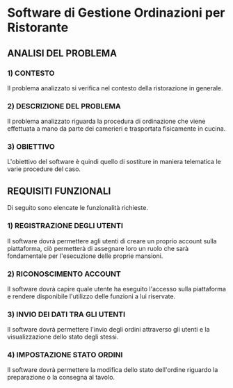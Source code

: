 # Software di Gestione Ordinazioni per Ristorante

## ANALISI DEL PROBLEMA
### 1) CONTESTO
   Il problema analizzato si verifica nel contesto della ristorazione in generale.
### 2) DESCRIZIONE DEL PROBLEMA
   Il problema analizzato riguarda la procedura di ordinazione che viene effettuata a mano da parte dei camerieri e trasportata fisicamente in cucina.
### 3) OBIETTIVO
   L'obiettivo del software è quindi quello di sostiture in maniera telematica le varie procedure del caso.

## REQUISITI FUNZIONALI

Di seguito sono elencate le funzionalità richieste.
### 1) REGISTRAZIONE DEGLI UTENTI
   Il software dovrà permettere agli utenti di creare un proprio account sulla piattaforma, ciò permetterà di assegnare loro un ruolo che sarà fondamentale per l'esecuzione 
   delle proprie mansioni.
### 2) RICONOSCIMENTO ACCOUNT
   Il software dovrà capire quale utente ha eseguito l'accesso sulla piattaforma e rendere disponibile l'utilizzo delle funzioni a lui riservate.
### 3) INVIO DEI DATI TRA GLI UTENTI
   Il software dovrà permettere l'invio degli ordini attraverso gli utenti e la visualizzazione dello stato degli stessi.
### 4) IMPOSTAZIONE STATO ORDINI
   Il software dovrà permettere la modifica dello stato dell'ordine riguardo la preparazione o la consegna al tavolo.
